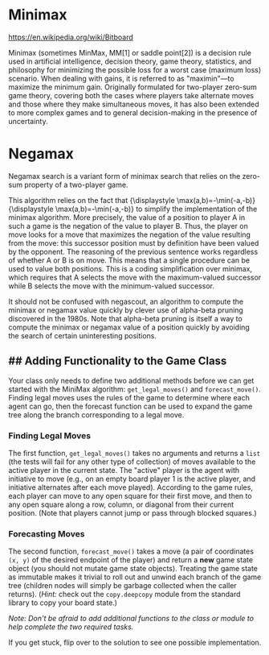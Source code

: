 # Minimax

https://en.wikipedia.org/wiki/Bitboard

Minimax (sometimes MinMax, MM[1] or saddle point[2]) is a decision rule used in artificial intelligence, decision theory, game theory, statistics, and philosophy for minimizing the possible loss for a worst case (maximum loss) scenario. When dealing with gains, it is referred to as "maximin"—to maximize the minimum gain. Originally formulated for two-player zero-sum game theory, covering both the cases where players take alternate moves and those where they make simultaneous moves, it has also been extended to more complex games and to general decision-making in the presence of uncertainty.

# Negamax
Negamax search is a variant form of minimax search that relies on the zero-sum property of a two-player game.

This algorithm relies on the fact that {\displaystyle \max(a,b)=-\min(-a,-b)}{\displaystyle \max(a,b)=-\min(-a,-b)} to simplify the implementation of the minimax algorithm. More precisely, the value of a position to player A in such a game is the negation of the value to player B. Thus, the player on move looks for a move that maximizes the negation of the value resulting from the move: this successor position must by definition have been valued by the opponent. The reasoning of the previous sentence works regardless of whether A or B is on move. This means that a single procedure can be used to value both positions. This is a coding simplification over minimax, which requires that A selects the move with the maximum-valued successor while B selects the move with the minimum-valued successor.

It should not be confused with negascout, an algorithm to compute the minimax or negamax value quickly by clever use of alpha-beta pruning discovered in the 1980s. Note that alpha-beta pruning is itself a way to compute the minimax or negamax value of a position quickly by avoiding the search of certain uninteresting positions.


<div>
  <h2 id="-adding-functionality-to-the-game-class">## Adding Functionality to the Game Class</h2>
<p>Your class only needs to define two additional methods before we can get started with the MiniMax algorithm: <code>get_legal_moves()</code> and <code>forecast_move()</code>. Finding legal moves uses the rules of the game to determine where each agent can go, then the forecast function can be used to expand the game tree along the branch corresponding to a legal move.</p>
<h3 id="finding-legal-moves">Finding Legal Moves</h3>
<p>The first function, <code>get_legal_moves()</code> takes no arguments and returns a <code>list</code> (the tests will fail for any other type of collection) of moves available to the active player in the current state. The "active" player is the agent with initiative to move (e.g., on an empty board player 1 is the active player, and initiative alternates after each move played). According to the game rules, each player can move to any open square for their first move, and then to any open square along a row, column, or diagonal from their current position. (Note that players cannot jump or pass through blocked squares.)</p>
<h3 id="forecasting-moves">Forecasting Moves</h3>
<p>The second function, <code>forecast_move()</code> takes a move (a pair of coordinates <code>(x, y)</code> of the desired endpoint of the player) and return a <strong>new</strong> game state object (you should not mutate game state objects). Treating the game state as immutable makes it trivial to roll out and unwind each branch of the game tree (children nodes will simply be garbage collected when the caller returns). (<em>Hint:</em> check out the <code>copy.deepcopy</code> module from the standard library to copy your board state.)</p>
<p><em>Note: Don't be afraid to add additional functions to the class or module to help complete the two required tasks.</em></p>
<p>If you get stuck, flip over to the solution to see one possible implementation.</p>
</div>

</div>
